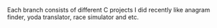 Each branch consists of different C projects I did recently like anagram finder, yoda translator, race simulator and etc.
